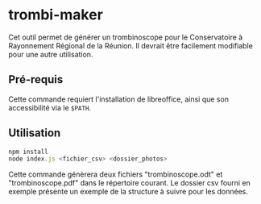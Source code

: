 # trombi-maker

Cet outil permet de générer un trombinoscope pour le Conservatoire à Rayonnement
Régional de la Réunion. Il devrait être facilement modifiable pour une autre
utilisation.

## Pré-requis

Cette commande requiert l'installation de libreoffice, ainsi que son
accessibilité via le `$PATH`.

## Utilisation

```js
npm install
node index.js <fichier_csv> <dossier_photos>
```

Cette commande génèrera deux fichiers "trombinoscope.odt" et "trombinoscope.pdf"
dans le répertoire courant. Le dossier csv fourni en exemple présente un exemple
de la structure à suivre pour les données.
